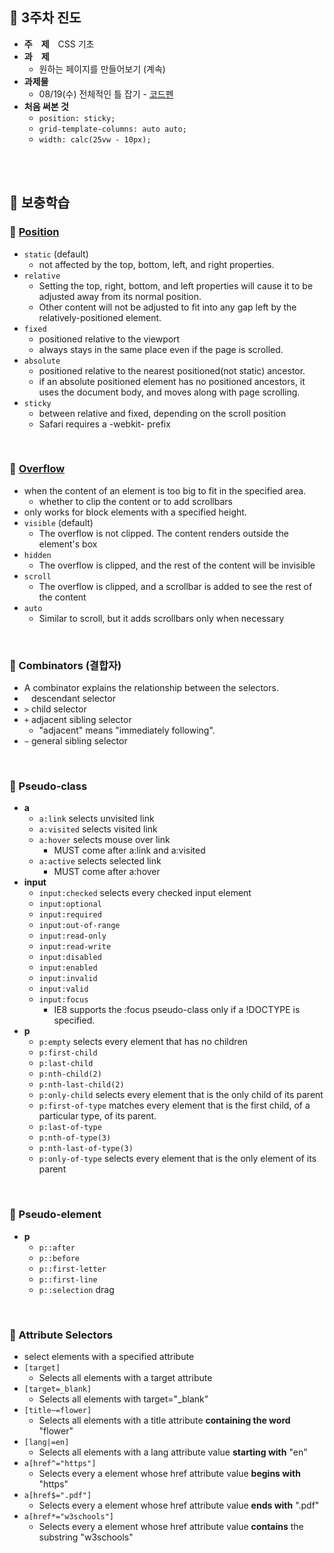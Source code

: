 ## :tulip: 3주차 진도
- __주　제__　CSS 기초
- __과　제__　
    - 원하는 페이지를 만들어보기 (계속)
- __과제물__
    - 08/19(수) 전체적인 틀 잡기 - [코드펜](https://codepen.io/365kim/pen/yLONJaz)
- __처음 써본 것__
    - `position: sticky;`
    - `grid-template-columns: auto auto;`
    - `width: calc(25vw - 10px);`
<br>
<br>

## :tulip: 보충학습

### :page_with_curl: [Position](https://www.w3schools.com/css/css_positioning.asp)
- `static` (default)
    - not affected by the top, bottom, left, and right properties.
- `relative`
    - Setting the top, right, bottom, and left properties will cause it to be adjusted away from its normal position.
    - Other content will not be adjusted to fit into any gap left by the relatively-positioned element.
- `fixed`
    - positioned relative to the viewport
    - always stays in the same place even if the page is scrolled.
- `absolute`
    - positioned relative to the nearest positioned(not static) ancestor.
    - if an absolute positioned element has no positioned ancestors, it uses the document body, and moves along with page scrolling.
- `sticky`
    - between relative and fixed, depending on the scroll position
    - Safari requires a -webkit- prefix
<br>

### :page_with_curl: [Overflow](https://www.w3schools.com/css/css_overflow.asp)
- when the content of an element is too big to fit in the specified area.
    - whether to clip the content or to add scrollbars
- only works for block elements with a specified height.
- `visible` (default)
    - The overflow is not clipped. The content renders outside the element's box
- `hidden`
    -  The overflow is clipped, and the rest of the content will be invisible
- `scroll`
    - The overflow is clipped, and a scrollbar is added to see the rest of the content
- `auto`
    - Similar to scroll, but it adds scrollbars only when necessary
<br>

### :page_with_curl: Combinators (결합자)
- A combinator explains the relationship between the selectors.
- ` ` descendant selector
- `>` child selector 
- `+` adjacent sibling selector
    - "adjacent" means "immediately following".
- `~` general sibling selector 
<br>

### :page_with_curl: Pseudo-class
- __a__
    - `a:link` selects unvisited link
    - `a:visited` selects visited link
    - `a:hover` selects mouse over link
        - MUST come after a:link and a:visited
    - `a:active` selects selected link
        - MUST come after a:hover
- __input__
    - `input:checked` selects every checked input element
    - `input:optional`
    - `input:required`
    - `input:out-of-range`
    - `input:read-only`
    - `input:read-write`
    - `input:disabled`
    - `input:enabled`
    - `input:invalid`
    - `input:valid`
    - `input:focus`
        - IE8 supports the :focus pseudo-class only if a !DOCTYPE is specified.
- __p__
    - `p:empty` selects every element that has no children
    - `p:first-child`
    - `p:last-child`
    - `p:nth-child(2)`
    - `p:nth-last-child(2)`
    - `p:only-child` selects every element that is the only child of its parent
    - `p:first-of-type` matches every element that is the first child, of a particular type, of its parent.
    - `p:last-of-type`
    - `p:nth-of-type(3)`
    - `p:nth-last-of-type(3)`
    - `p:only-of-type` selects every element that is the only element of its parent
<br>

### :page_with_curl: Pseudo-element
- __p__
    - `p::after`
    - `p::before`
    - `p::first-letter`
    - `p::first-line`
    - `p::selection` drag
<br>

### :page_with_curl: Attribute Selectors
- select elements with a specified attribute
- `[target]`
    - Selects all elements with a target attribute
- `[target=_blank]`
    - Selects all elements with target="_blank"
- `[title~=flower]`
    - Selects all elements with a title attribute __containing the word__ "flower"
- `[lang|=en]`
    - Selects all elements with a lang attribute value __starting with__ "en"
- `a[href^="https"]`
    - Selects every a element whose href attribute value __begins with__ "https"
- `a[href$=".pdf"]`
    - Selects every a element whose href attribute value __ends with__ ".pdf"
- `a[href*="w3schools"]`
    - Selects every a element whose href attribute value __contains__ the substring "w3schools"
<br>
